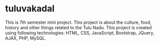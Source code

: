 # tuluvakadal

This is 7th semester mini project. This project is about the culture, food, history and other things related to the Tulu Nadu. This project is created using following technologies: HTML, CSS, JavaScript, Bootstrap, JQuery, AJAX, PHP, MySQL.
